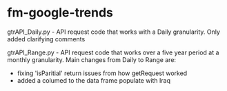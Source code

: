 # fm-google-trends
gtrAPI_Daily.py - API request code that works with a Daily granularity. Only added clarifying comments

gtrAPI_Range.py - API request code that works over a five year period at a monthly granularity. Main changes from Daily to Range are:
- fixing 'isParitial' return issues from how getRequest worked
- added a columed to the data frame populate with Iraq